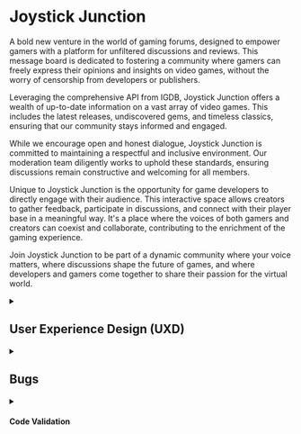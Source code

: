 # Joystick Junction

A bold new venture in the world of gaming forums, designed to empower gamers with a platform for unfiltered discussions and reviews. This message board is dedicated to fostering a community where gamers can freely express their opinions and insights on video games, without the worry of censorship from developers or publishers.

Leveraging the comprehensive API from IGDB, Joystick Junction offers a wealth of up-to-date information on a vast array of video games. This includes the latest releases, undiscovered gems, and timeless classics, ensuring that our community stays informed and engaged.

While we encourage open and honest dialogue, Joystick Junction is committed to maintaining a respectful and inclusive environment. Our moderation team diligently works to uphold these standards, ensuring discussions remain constructive and welcoming for all members.

Unique to Joystick Junction is the opportunity for game developers to directly engage with their audience. This interactive space allows creators to gather feedback, participate in discussions, and connect with their player base in a meaningful way. It's a place where the voices of both gamers and creators can coexist and collaborate, contributing to the enrichment of the gaming experience.

Join Joystick Junction to be part of a dynamic community where your voice matters, where discussions shape the future of games, and where developers and gamers come together to share their passion for the virtual world.

<details>
<summary><h2>User Experience Design (UXD)</h2></summary>

<details>
<summary><h3>Strategy</h3></summary>

<details>
<summary><h4>Theme 1: Community Engagement and Discussions</h4></summary>

##### Epic: Forum Functionality

###### USER STORY - Easy Site Navigation (First-Time Visitor): As a first-time visitor, I want to easily understand how to navigate and use the forum, so I can quickly get involved in discussions

###### USER STORY - Discover New Content (Frequent Visitor): As a frequent visitor, I want to see new or updated threads since my last visit, so I can stay engaged with current discussions

###### USER STORY - Resume Discussions (Returning Visitor): As a returning visitor, I want to be able to easily find and resume previous discussions I was involved in, so that I can keep engaged

</details>

<details>
<summary><h4>Theme 2: Gaming Information and Resources</h4></summary>

##### Epic: Integration with IGDB API

###### USER STORY - Access Game Information: As a gamer, I want to access up-to-date information on games so that I can stay informed about new and existing titles

###### USER STORY - View Game Reviews and Ratings: As a gamer, I want to see game reviews and ratings so that I can make informed decisions about what games to play

</details>

<details>
<summary><h4>Theme 3: Developer Interaction</h4></summary>

##### Epic: Developer Engagement Tools

###### USER STORY - Developer Profile Creation: As a game developer, I want to create a profile so that I can interact with the gaming community

###### USER STORY - Participate in Community Discussions: As a developer, I want to participate in discussions so that I can receive feedback and engage with my audience

###### USER STORY - Showcase New Games: As a developer, I want to showcase my new games so that I can attract potential players and receive early feedback

###### USER STORY - Developer Updates (Returning Visitor): As a returning visitor, I want notifications or a news feed feature that updates me on interactions or responses from game developers in threads I'm interested in

</details>

<details>
<summary><h4>Theme 4: User Experience and Accessibility</h4></summary>

##### Epic: Platform Usability

###### USER STORY - Intuitive Interface: As a user, I want a user-friendly interface so that I can easily navigate the forum

###### USER STORY - Accessibility Features: As a user with disabilities, I want accessibility features so that I can comfortably use the platform

</details>

<details>
<summary><h4>Theme 5: Account Management</h4></summary>

##### Epic: User Profile Management

###### USER STORY - Update Personal Information: As a user, I want to update my personal information so that my profile reflects my current details

###### USER STORY - Add or Change Profile Image: As a user, I want to add or change my profile image so that my profile is more personalised

###### USER STORY - Customise Notifications: As a user, I want to customise my notification settings so that I can control what alerts I receive

###### USER STORY - Personalise Forum Appearance: As a user, I want to choose themes or visual settings for the forum so that I can have a more personalised browsing experience

##### Epic: Sign-In and Authentication

###### USER STORY - Streamlined Registration (First-Time Visitor): As a first-time visitor, I want a streamlined registration process, so I can quickly join the community

###### USER STORY - Sign-In with Username/Password: As a user, I want to sign in with a username and password so that I can access my account

###### USER STORY - Social Network Sign-In: As a user, I want the option to sign in using social networks (like Facebook, Google, or Twitter) for ease of access and to link my social media profiles

##### Epic: Community Features

###### USER STORY - Follow Users and Developers: As a user, I want to follow other users or developers so that I can keep track of their posts and interactions

###### USER STORY - Create and Join Interest Groups: As a user, I want to create and join groups based on specific gaming interests or topics so that I can engage in more focused discussions

##### Epic: Security and Privacy

###### USER STORY - Control Profile Visibility: As a user, I want to control who can see my profile and posts so that I can manage my privacy on the forum

###### USER STORY - Secure Authentication Methods: As a user, I want to have secure authentication methods (like two-factor authentication) to ensure the safety of my account

</details>

<details>
<summary><h4>Theme 6: Site Administration and Moderation</h4></summary>

##### Epic: Content Moderation

###### USER STORY - Monitor Compliance: As an admin, I want to monitor posts and threads to ensure they comply with community guidelines

###### USER STORY - Edit or Delete Violating Posts: As an admin, I want the ability to delete or edit posts that violate rules to maintain a respectful environment

###### USER STORY - Handle Reported Content: As an admin, I want to receive notifications of reported posts or threads so that I can review them promptly

##### Epic: User Management

###### USER STORY - Highlight Moderators (Frequent Visitor): As a frequent visitor, I want to see active moderators and community leaders highlighted, so I know whom to contact for help or information

###### USER STORY - Manage User Accounts: As an admin, I want to view and manage user accounts to ensure community standards are upheld

###### USER STORY - Address Community Violations: As an admin, I want to suspend or ban users who repeatedly violate community guidelines

###### USER STORY - Assign Roles and Permissions: As a site owner, I want to assign and manage different roles and permissions for admins and developers to help in community moderation and management

##### Epic: Analytics and Reporting

###### USER STORY - Access User Activity Analytics: As a site owner, I want to access analytics on user activity and engagement to understand community trends

###### USER STORY - Generate Engagement Reports: As a site owner, I want to generate reports on forum metrics such as active users, post frequency, and popular topics to guide decision-making

##### Epic: Site Management

###### USER STORY - Manage Categories and Subforums: As an admin, I want to manage and update categories and subforums to keep the forum organised and relevant

##### Epic: Feedback and Improvement

###### USER STORY - Collect User Feedback: As a site owner, I want to collect and review user feedback to identify areas for improvement

</details>

<details>
<summary><h4>Strategy Tradeoffs</h4></summary>

![Joystick Junction Tradeoff Table](/static/images/readme/uxd/strategy/joystick_junction_strategy-tradeoffs-table.png)

![Joystick Junction Tradeoff Graph](/static/images/readme/uxd/strategy/joystick_junction_strategy_tradeoffs_graph.png)

</details>
</details>

<details>
<summary><h3>Scope</h3></summary>

#### Sprint 1 Features

##### Must Have

- Assign Roles and Permissions
- Edit or Delete Violating Posts
- Monitor Compliance
- Sign-In with Username/Password
- Streamlined Registration (First-Time Visitor)
- Intuitive Interface
- Access Game Information
- Easy Site Navigation (First-Time Visitor)

##### Should have

- Manage User Accounts
- Manage Categories and Subforums
- Address Community Violations
- Accessibility Features
- Discover New Content (Frequent Visitor)

##### Could have

- Highlight Moderators (Frequent Visitor)
- Handle Reported Content
- Secure Authentication Methods
- Social Network Sign-In
- Participate in Community Discussions
- View Game Reviews and Ratings

#### Sprint 1 Requirement Types

- Languages: HTML, CSS, JavaScript Python
- Frameworks: Django
- Database: Psycopg, Elephant SQL

#### Future Sprint Features

- Collect User Feedback
- Generate Engagement Reports
- Access User Activity Analytics
- Control Profile Visibility
- Create and Join Interest Groups
- Follow Users and Developers
- Personalise Forum Appearance
- Customise Notifications
- Add or Change Profile Image
- Update Personal Information
- Developer Updates (Returning Visitor)
- Showcase New Games (Developer)
- Developer Profile Creation
- Resume Discussions (Returning Visitor)

#### Future Sprint Requirement Types

- Languages: HTML, CSS, JavaScript Python
- Frameworks: Django
- Database: Psycopg, Elephant SQL

</details>

<details>
<summary><h3>Structure</h3></summary>

Touchpoints - Responsive Website

![Joystick Junction Information Architecture](/static/images/readme/uxd/strategy/joystick_junction_strategy_tradeoffs_graph.png)

</details>

<details>
<summary><h3>Skeleton</h3></summary>

<details>
<summary><h3>Wireframe - Desktop Homepage - Sprint 1</h3></summary>

![Wireframe - Desktop Homepage](/static/images/readme/uxd/skeleton/1.desktop-homepage-sprint1.png)

</details>

<details>
<summary><h3>Wireframe - Desktop Game Page - About - Sprint 1</h3></summary>

![Wireframe - Desktop Game Page - About](/static/images/readme/uxd/skeleton/2.desktop-game_page-about-sprint1.png)

</details>

<details>
<summary><h3>Wireframe - Desktop Game Page - Main thread and subthreads - Sprint 1</h3></summary>

The comment structure will be the same for the main thread and subthread.

![Wireframe - Desktop Game Page - Main thread and subthreads](/static/images/readme/uxd/skeleton/3.desktop-game_page-main_thread_and_subthreads-sprint1.png)

</details>

<details>
<summary><h3>Wireframe - Desktop Game Page - List of Subthreads - Sprint 1</h3></summary>

![Wireframe - Desktop Game Page - List of Subthreads](/static/images/readme/uxd/skeleton/4.desktop-game_page-list_of_subthreads-sprint1.png)

</details>

<details>
<summary><h3>Wireframe - Desktop Account Page - Register - Sprint 1</h3></summary>

![Wireframe - Desktop Game Page - Register](/static/images/readme/uxd/skeleton/5.desktop-account_page-register-sprint1.png)

</details>

<details>
<summary><h3>Wireframe - Desktop Account Page - Login - Sprint 1</h3></summary>

![Wireframe - Desktop Game Page - Login](/static/images/readme/uxd/skeleton/6.desktop-account_page-login-sprint1.png)

</details>

<details>
<summary><h3>Wireframe - Desktop Account Page - Regular User - Sprint 1</h3></summary>

![Wireframe - Desktop Game Page - Register](/static/images/readme/uxd/skeleton/7.desktop-account_page-regular_user-sprint1.png)

</details>

<details>
<summary><h3>Wireframe - Desktop Account Page - Admin User - Sprint 1</h3></summary>

![Wireframe - Desktop Game Page - Admin User](/static/images/readme/uxd/skeleton/8.desktop-account_page-admin_user-sprint1.png)

</details>

<details>
<summary><h3>Wireframe - Mobile Homepage - Sprint 1</h3></summary>

![Wireframe - Mobile homepage](/static/images/readme/uxd/skeleton/9.mobile-homepage-sprint1.png)
![Wireframe - Mobile homepage](/static/images/readme/uxd/skeleton/10.mobile-homepage-sprint1.png)

</details>

<details>
<summary><h3>Wireframe - Mobile Game Page - About - Sprint 1</h3></summary>

![Wireframe - Mobile homepage - About](/static/images/readme/uxd/skeleton/11.mobile-game_page-about-sprint1.png)

</details>

<details>
<summary><h3>Wireframe - Mobile Game Page - Main thread and subthreads - Sprint 1</h3></summary>

![Wireframe - Mobile homepage - Main thread and subthreads](/static/images/readme/uxd/skeleton/12.mobile-game_page-main_thread_and_subthreads-sprint1.png)

</details>

<details>
<summary><h3>Wireframe - Mobile Game Page - Main thread and subthreads - Sprint 1</h3></summary>

![Wireframe - Mobile homepage - Main thread and subthreads](/static/images/readme/uxd/skeleton/13.mobile-game_page-list_of_subthreads-sprint1.png)

</details>
</details>

<details>
    <summary><h3>Surface</h3></summary>

<h4>Fonts</h4>

Headings - [Roboto Slab](https://fonts.google.com/specimen/Roboto+Slab?query=Roboto+Slab)
I've chosen Roboto Condensed for my heading font because it's a sans-serif that's both modern and clean, perfect for my headings. It really stands out and maintains excellent readability, which is crucial for my subheadings and menu items.

Body Text - [Open Sans](https://fonts.google.com/specimen/Open+Sans?query=Open+Sans)
For the body text, I'm pairing it with Open Sans, another sans-serif font that complements Roboto Condensed nicely. It's made for clear legibility across web and mobile interfaces. Its friendly and neutral design is just what I need for the lengthy forum posts and discussions on my site.

<h4>Colours</h4>

![Synaptic Surge Colour Swatch](static/images/readme/uxd/surface/joystick_junction_colour_swatch.png)

- **#0c0c0e (Very Dark Blue-Gray):** This color is nearly black but carries a hint of blue, making it a sophisticated and robust choice for the primary color. It's perfect for headers, footers, primary backgrounds, and important text, offering a subtle alternative to pure black.
- **#ffffff (Pure White):** A classic and clean white that serves as the ideal background color, especially for creating strong contrasts with darker colors. Versatile, suitable for primary text, as well as user interface elements such as cards, buttons, and input fields, ensuring maximum readability and a crisp, clean appearance.
- **#0E1230 (Dark Blue):** Slightly lighter than the primary color, this deep blue adds depth and layering to the design. Well-suited for secondary backgrounds, sidebars, or text that doesn't need to be as prominent as the content in the primary color.
- **#070817 (Even Darker Blue):** This color adds depth and richness to the design, enhancing the visual appeal of secondary backgrounds and making them visually distinct from the primary background.
- **#1c67fd (Bright Blue)**: This bright and lively blue is eye-catching and can be used as an accent color to draw attention to key elements like calls to action, links, or highlighted information. It's a vibrant choice that can add energy and dynamism to a design when used sparingly.
- **#104334 (Deep Teal Green):** A dark and rich teal, both elegant and versatile, serving as an accent or secondary color. Ideal for less dominant elements that still demand visual interest, such as secondary buttons, icons, or background panels.

<details>
<summary><h4>Technologies Used</h4></summary>

<details>
<summary><h5>Languages, Frameworks, Databases</h5></summary>

Languages

- HTML
- CSS
- Javascript
- Python

Frameworks

- Django
  - [DJ Databse](https://pypi.org/project/dj-database-url/)
  - [Django SummerNote](https://summernote.org/)

Databases

- Psycopg
- Elephant SQL

</details>

<details>
<summary><h5>Websites, Software & other Tools</h5></summary>

- [Codeanywhere](https://codeanywhere.com/solutions/collaborate) This is was my IDE for the project.
- [CodePen](codepen.io) I used this to test code outside of [Codeanywhere](https://codeanywhere.com/solutions/collaborate) so that I didn't use up hours unnecessarily. I also used it to find the right filter colour for my SVGs.
- [Git](https://git-scm.com/) Used to commit and push code to [Github](https://github.com/).
- [Github](https://github.com/) This was used as a remote repository and I also used Github pages to host the live site.
- [Conventional Commits](https://www.conventionalcommits.org/en/v1.0.0-beta.2/) Used to learn and stick to a conventional commit framework.
- [Midjourney](https://www.midjourney.com/) I used this AI tool for image generation.
- [Photoshop](https://www.adobe.com/uk/products/photoshop.html) Used for Creating, Editing and resizing
- [Illustrator](https://www.adobe.com/uk/products/illustrator.html) Used to create vectors from AI generated images and perosnally made images
- [AdobeXD](https://helpx.adobe.com/support/xd.html) Used to create wireframes.
- [Google Fonts](https://fonts.google.com/) Sourcing fonts.
- [Color Space](http://colormind.io/) Used to create colour palette.
- [Am I Responsive?](https://ui.dev/amiresponsive) Used to create mock-ups for various screen sizes.
- [Dynamic Drive](http://tools.dynamicdrive.com/favicon/) Used to create favicon.

</details>
</details>
</details>
</details>

<details>
<summary><h2>Bugs</h2></summary>

<h3>Known Bugs</h3>

<h3>Fixed Bugs</h3>

- Fix: Handling 'account_management' View
I noticed that in our account_management view, I had originally used request.POST to determine if the user was trying to register by checking if 'register' is in request.POST. However, I realized that there was no 'register' input included in the template, causing the registration process to fail. To resolve this issue and ensure proper user registration, I added a hidden input with the name 'register' and value 'true' to the form in the template. This change ensures that the 'register' parameter is correctly set when the user registers.

- Fix: Removing HTML5 Email Validation Message
In this commit, I addressed an issue where the HTML5 automatic email validation message was interfering with the functionality of the email toast. The validation message was unnecessary as client-side validation was being handled through toasts, and server-side validation was implemented in the forms.py. Therefore, I removed the HTML5 email validation message to ensure a smoother user experience and proper functionality of the email toast.

- Fix: Correcting Submit Button Name in Signup Form & Views
During the code analysis, I discovered that the POST request was being received, but neither the "Login form submitted" nor the "Signup form submitted" messages were being printed. This was due to neither 'login' in request.POST nor 'register' in request.POST being true.

The issue was traced to the name attribute of the submit button in the signup form, which did not match the string being checked in the view. To address this issue, I changed the name attribute of the submit button in the signup form to "register" to ensure proper form submission detection. The issue arose from a transition from using "registration" to "sign up" naming, which resulted in the mismatch.

- Fix: Setting 'X-CSRFToken' Header in Fetch Request
This commit fixes an issue where the 'X-CSRFToken' header value in the fetch request was not being set correctly. It now uses the 'getCookie' function to obtain the CSRF token, ensuring proper token inclusion in the request header.

- Fix: Readding Hidden Input Field for Form Submission
This commit re-adds a hidden input field for form submission, addressing an issue where the form submission process was not working correctly due to the missing field. The hidden input field ensures proper handling of form data on submission.

- Fix: Adding Login Redirect
This commit fixes the issue of a missing login redirect by explicitly adding it. By default, Django allauth attempts to redirect to "/accounts/profile/" after signup, which could lead to a 404 error if the URL is not defined in the project's URLs configuration. This fix ensures a proper login redirect URL is set to avoid the 404 error.

- Fix: Updating Login Form Action URL
I updated the action URL in the login form. Previously, it was set to {% url 'account_login' %}, which was directing the form to a non-existent account_login page. To resolve this issue, I changed the action URL to {% url 'account_management' %} to ensure that the form submits data to the correct endpoint, which is the account_management page where login requests are handled.

- Fix: Handling Signup Form Submission and Redirects
I updated the toasts.js script to handle form submissions more effectively. This change ensures proper error handling and successful redirection after a successful signup.

- Fix: Correcting ALLOWED_HOSTS Setting in Django Settings
Fixed an issue in the Django settings where ALLOWED_HOSTS was incorrectly defined as a single string, now set as a list.

- Fix: Using Internal Fonts
Updated the CSS to use fonts loaded from internal files instead of Google Fonts. This change ensures that the correct fonts are always used, regardless of the availability of Google Fonts.

- Fix: Updating URL Path for 'search_games_for_main_thread'
Updated import reference for 'search_games_for_main_thread' in URLs to 'views.search_games_for_main_thread' to align with the views structure. This change is necessary because in the 'views.py' file, the 'search_games_for_main_thread' function is defined, and it should be referenced with the 'views' prefix as specified in the import statement 'from . import views' at the beginning of the 'urls.py' file.

- Fix: Handling Unix Timestamp in 'create_game_main_thread'
The fix addresses an issue in the create_game_main_thread function where a TypeError was raised when attempting to process a Unix timestamp for first_release_date. The fix ensures proper handling of the timestamp, preventing the error and enabling the function to work as intended.

- Fix: Improving JSON Data Handling
Addressed an issue where data was not being properly retrieved and stored in the created thread from the IGDB request, despite being present in the AJAX request. This fix ensures that all relevant data is correctly extracted and stored when creating a new thread.

- Fix: Removing Unnecessary POST Request
Removed redundant POST request by relocating request handling from toasts.js to main_thread_editor.js. This change ensures a single, more efficient POST request.

- Fix: Adding Variables to Global Scope
Enhanced code modularity by making specific variables global, enabling cross-file access for toast functionality in the main_thread_editor.js.

- Fix: Correcting Homepage Search Result Links
In this commit, I made changes to ensure that the search results on the homepage properly link to the main_thread_details.html page. This involved updating the AJAX request in the JavaScript code to include the correct URL for each search result, and modifying the views to return the game's game_id as part of the search results data.

- Fix: Setting Correct Default Format for 'game_id' Field
This commit fixes an issue related to the default format of the game_id field in the Comment model. The previous default value was set as a string with a date format ('2022-01-01 00:00:00'), which has been corrected to use an integer default value of 1. This change ensures that the default game_id format aligns with the expected data type and resolves any compatibility issues with the field's default value.

- Fix: Relocating Scripts for Signup Functionality
In this commit, I addressed a critical issue where users were unable to sign up due to script misplacement. To resolve this problem, I carefully relocated the scripts to their appropriate pages, ensuring that the signup functionality now functions as intended. This fix is crucial for providing users with a seamless registration process, as it eliminates obstacles that were hindering their ability to create accounts on the platform.

- Fix: Handling Multiple Main Thread Creations
This commit addresses a critical issue related to multiple main thread creations. The problem was traced back to the usage of $(document).one("submit", ".create-thread-form", function (e) {...} in the JavaScript code. The .one() method is designed to execute the event handler function only once for each element, leading to unexpected behavior when users attempted to submit the form multiple times without refreshing the page. To resolve this issue, I replaced .one() with .on(), ensuring that the event handler executes every time the form is submitted. This fix guarantees a smoother user experience and resolves the problem of unintended limitations on main thread creation.

- Fix: Resolving Delete Confirmation Button Issue
The problem arises from repeated event binding for the delete confirmation button in your JavaScript code. Each time a delete button is clicked, a new event handler is added to the confirmation button, potentially causing multiple AJAX requests upon confirmation and leading to the issue of multiple server logs for a single delete operation. To fix this, you should use the .off() method to unbind previous click events from the confirmation button before binding a new one. This solution ensures proper event management and resolves the problem of excessive server log entries for delete actions.

- Fix: Handling Empty Arrays and Null Fields
This commit fixes the issue where fields with empty arrays and null values were not being correctly handled. The fix involves checking if the field is truthy and not an empty array represented as a string ("[]"). If these conditions are met, the field is processed as before. Otherwise, the text is set to "N/A". This ensures that fields with empty arrays and null values are correctly displayed as "N/A".

- Fix: Moving 'endblock' to the Bottom of Page
Moved the "endblock" to the bottom of the page to correct issues with missing closing divs in Django templates.

- Fix: Redirect in 'reply_to_comment' View
Updated the redirect in the reply_to_comment view to pass the game_id as an integer. This resolves a NoReverseMatch error that was occurring when trying to create a reply to a comment.

</details>

<details>
<summary><h4>Code Validation</h4></summary>

<details>
<summary><h5>HTML Validation</h5></summary>

**I've valididated my HTML using [validator.w3.org](https://validator.w3.org/#validate_by_input)**

[index.html is valid](static/images/readme/validation/html_validation_pass.jpg)

[main_thread_detail.html is valid](static/images/readme/validation/html_validation_pass.jpg)

[account_management.html, login.html, signup.html, admin.html, superuser.html, find_a_game.html, main_thread_editor.html, toasts.html is valid](static/images/readme/validation/html_validation_pass.jpg)

[login.html, signup.html is valid](static/images/readme/validation/html_validation_pass.jpg)

[403.html, 404.html, 500.html is valid](static/images/readme/validation/html_validation_pass.jpg)

</details>

<details>
<summary><h5>CSS Validation</h5></summary>

**I've valididated my CSS using [jigsaw.w3.org/css](https://jigsaw.w3.org/css-validator/#validate_by_input)**

[fonts.css is valid](http://jigsaw.w3.org/css-validator/images/vcss)

[style.css is valid!](http://jigsaw.w3.org/css-validator/images/vcss)

</details>

<details>
<summary><h5>JS Validation</h5></summary>

**I've valididated my JS using [jshint](https://jshint.com/)**

csrf.js is valid

Four ES6 warnings

1. 'let' is available in ES6 (use 'esversion: 6') or Mozilla JS extensions (use moz).
2. 'const' is available in ES6 (use 'esversion: 6') or Mozilla JS extensions (use moz).
3. 'let' is available in ES6 (use 'esversion: 6') or Mozilla JS extensions (use moz).
4. 'const' is available in ES6 (use 'esversion: 6') or Mozilla JS extensions (use moz).

One unused variable that gets used in main_thread_editor.js

1. getCookie

homepage_main_thread_search.js is valid

One undefined variable which seems to be references jquery

1. $

main_thread_editor.js is valid

One ES6 warning

1. arrow function syntax (=>)' is only available in ES6 (use 'esversion: 6').

Five undefined variables that are referencing other parts of the code

1. $
2. getCookie
3. toastBody
4. notificationToast
5. bootstrap

One unused variable which is used elsewhere

1. formData

toasts.js is valid

25 warnings all related to ES6

1. 'let' is available in ES6 (use 'esversion: 6') or Mozilla JS extensions (use moz).
2. 'let' is available in ES6 (use 'esversion: 6') or Mozilla JS extensions (use moz).
3. 'arrow function syntax (=>)' is only available in ES6 (use 'esversion: 6').
4. 'const' is available in ES6 (use 'esversion: 6') or Mozilla JS extensions (use moz).
5. 'const' is available in ES6 (use 'esversion: 6') or Mozilla JS extensions (use moz).
6. 'const' is available in ES6 (use 'esversion: 6') or Mozilla JS extensions (use moz).
7. 'const' is available in ES6 (use 'esversion: 6') or Mozilla JS extensions (use moz).
8. 'const' is available in ES6 (use 'esversion: 6') or Mozilla JS extensions (use moz).
9. 'const' is available in ES6 (use 'esversion: 6') or Mozilla JS extensions (use moz).
10. 'const' is available in ES6 (use 'esversion: 6') or Mozilla JS extensions (use moz).
11. 'arrow function syntax (=>)' is only available in ES6 (use 'esversion: 6').
12. 'arrow function syntax (=>)' is only available in ES6 (use 'esversion: 6').
13. 'arrow function syntax (=>)' is only available in ES6 (use 'esversion: 6').
14. 'arrow function syntax (=>)' is only available in ES6 (use 'esversion: 6').
15. 'arrow function syntax (=>)' is only available in ES6 (use 'esversion: 6').
16. 'arrow function syntax (=>)' is only available in ES6 (use 'esversion: 6').
17. 'const' is available in ES6 (use 'esversion: 6') or Mozilla JS extensions (use moz).
18. 'const' is available in ES6 (use 'esversion: 6') or Mozilla JS extensions (use moz).
19. 'const' is available in ES6 (use 'esversion: 6') or Mozilla JS extensions (use moz).
20. 'const' is available in ES6 (use 'esversion: 6') or Mozilla JS extensions (use moz).
21. 'const' is available in ES6 (use 'esversion: 6') or Mozilla JS extensions (use moz).
22. 'arrow function syntax (=>)' is only available in ES6 (use 'esversion: 6').
23. 'arrow function syntax (=>)' is only available in ES6 (use 'esversion: 6').
24. 'arrow function syntax (=>)' is only available in ES6 (use 'esversion: 6').
25. 'arrow function syntax (=>)' is only available in ES6 (use 'esversion: 6').

Two undefined variables which are used elsewhere.

1. bootstrap
2. getCookie

</details>

<details>
<summary><h5>Python Validation</h5></summary>

**I've valididated my Python using [pep8ci](https://pep8ci.herokuapp.com/)**

All python code is to PEP 8 standard

</details>
</details>
